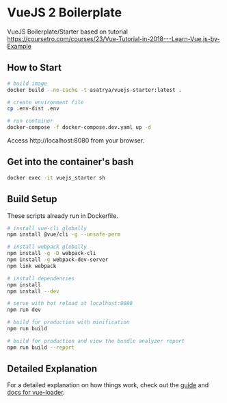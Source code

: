 # VueJS 2 Boilerplate

VueJS Boilerplate/Starter based on tutorial https://coursetro.com/courses/23/Vue-Tutorial-in-2018---Learn-Vue.js-by-Example

## How to Start

``` bash
# build image
docker build --no-cache -t asatrya/vuejs-starter:latest .

# create environment file
cp .env-dist .env

# run container
docker-compose -f docker-compose.dev.yaml up -d
```

Access http://localhost:8080 from your browser.

## Get into the container's bash

``` bash
docker exec -it vuejs_starter sh
```

## Build Setup

These scripts already run in Dockerfile.

``` bash
# install vue-cli globally
npm install @vue/cli -g --unsafe-perm

# install webpack globally
npm install -g -D webpack-cli
npm install -g webpack-dev-server
npm link webpack

# install dependencies
npm install
npm install --dev

# serve with hot reload at localhost:8080
npm run dev

# build for production with minification
npm run build

# build for production and view the bundle analyzer report
npm run build --report
```

## Detailed Explanation

For a detailed explanation on how things work, check out the [guide](http://vuejs-templates.github.io/webpack/) and [docs for vue-loader](http://vuejs.github.io/vue-loader).
